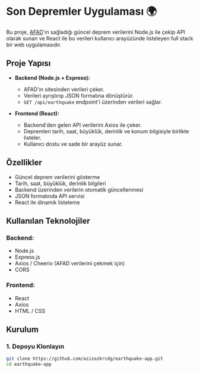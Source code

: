 # Son Depremler Uygulaması 🌍

Bu proje, [AFAD](https://deprem.afad.gov.tr/)'ın sağladığı güncel deprem verilerini Node.js ile çekip API olarak sunan ve React ile bu verileri kullanıcı arayüzünde listeleyen full stack bir web uygulamasıdır.

## Proje Yapısı

- **Backend (Node.js + Express):**
  - AFAD'ın sitesinden verileri çeker.
  - Verileri ayrıştırıp JSON formatına dönüştürür.
  - `GET /api/earthquake` endpoint'i üzerinden verileri sağlar.

- **Frontend (React):**
  - Backend'den gelen API verilerini Axios ile çeker.
  - Depremleri tarih, saat, büyüklük, derinlik ve konum bilgisiyle birlikte listeler.
  - Kullanıcı dostu ve sade bir arayüz sunar.

## Özellikler

- Güncel deprem verilerini gösterme
- Tarih, saat, büyüklük, derinlik bilgileri
- Backend üzerinden verilerin otomatik güncellenmesi
- JSON formatında API servisi
- React ile dinamik listeleme

## Kullanılan Teknolojiler

### Backend:
- Node.js
- Express.js
- Axios / Cheerio (AFAD verilerini çekmek için)
- CORS

### Frontend:
- React
- Axios
- HTML / CSS

## Kurulum

### 1. Depoyu Klonlayın

```bash
git clone https://github.com/azizozkrcdg/earthquake-app.git
cd earthquake-app
